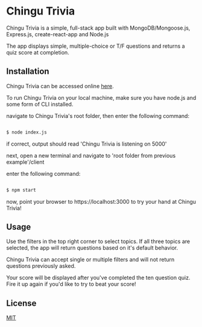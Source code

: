 # Chingu Trivia

Chingu Trivia is a simple, full-stack app built with MongoDB/Mongoose.js, Express.js, create-react-app and Node.js

The app displays simple, multiple-choice or T/F questions and returns a quiz score at completion.

## Installation

Chingu Trivia can be accessed online [here](https://evening-river-44968.herokuapp.com/).

To run Chingu Trivia on your local machine, make sure you have node.js and some form of CLI installed. 

navigate to Chingu Trivia's root folder, then enter the following command:

```bash

$ node index.js

```

if correct, output should read 'Chingu Trivia is listening on 5000'

next, open a new terminal and navigate to 'root folder from previous example'/client

enter the following command:

```bash

$ npm start

```

now, point your browser to https://localhost:3000 to try your hand at Chingu Trivia!

## Usage

Use the filters in the top right corner to select topics. If all three topics are selected, the app will return questions based on it's default behavior. 

Chingu Trivia can accept single or multiple filters and will not return questions previously asked. 

Your score will be displayed after you've completed the ten question quiz. Fire it up again if you'd like to try to beat your score! 


## License

[MIT](https://choosealicense.com/licenses/mit/)


